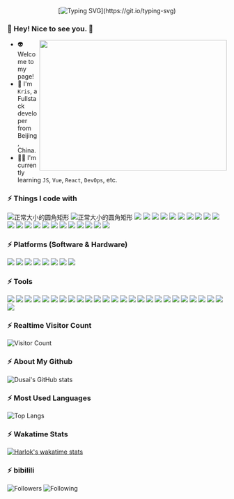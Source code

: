 <!-- ## GitHub Contributions  -->
<!-- ![](https://raw.githubusercontent.com/Mickeyyyang/Mickeyyyang/main/assets/github-contribution-grid-snake.svg)  -->
<!-- <div align="center"><img src="https://cdn.jsdelivr.net/gh/Mickeyyyang/Mickeyyyang/assets/github-contribution-grid-snake.svg" /></div>  -->

<div align="center">

<!-- [![Typing SVG](https://readme-typing-svg.herokuapp.com?font=Handlee&center=true&vCenter=true&width=500&height=40&lines=The+traveler+often+arrives%2C+and+the+doer+often+succeeds.)](https://git.io/typing-svg) -->
[![Typing SVG](https://readme-typing-svg.herokuapp.com?font=Handlee&center=true&vCenter=true&width=500&height=40&lines=The+time+for+action+is+now.+It%E2%80%99s+never+too+late+to+do+something.)](https://git.io/typing-svg)

<!-- <img src="https://camo.githubusercontent.com/82291b0fe831bfc6781e07fc5090cbd0a8b912bb8b8d4fec0696c881834f81ac/68747470733a2f2f70726f626f742e6d656469612f394575424971676170492e676966"
width="900"  height="3">  -->
</div>

### :boy: Hey! Nice to see you. :sparkling_heart:

<!-- <img align='right' src="https://tva4.sinaimg.cn/large/008k1Yt0ly1h4no500obvg30fk0bo1cn.gif" width="330"  />  -->
<img align='right' src="https://tva4.sinaimg.cn/large/008k1Yt0ly1h4no500obvg30fk0bo1cn.gif" width="430" height="300" />

- :alien: Welcome to my page!
- :robot: I'm `Kris`, a Fullstack developer from Beijing, China.
- 🚵‍♂️ I'm currently learning `JS`, `Vue`, `React`, `DevOps`, etc.


### :zap: Things I code with 
![正常大小的圆角矩形](https://img.shields.io/badge/C-rgb(98,149,204).svg?logo=c&logoColor=white)
![正常大小的圆角矩形](https://img.shields.io/badge/C++-green.svg?logo=c%2B%2B&logoColor=white)
![](https://img.shields.io/badge/Qt-rgb(63,199,79).svg?logo=qt&logoColor=white)
![](https://img.shields.io/badge/Python-rgb(247,204,66).svg?logo=python&logoColor=blue)
![](https://img.shields.io/badge/Matlab-rgb(107,181,173).svg?logo=matlab&logoColor=white)
![](https://img.shields.io/badge/Mathematica-rgb(221,31,0).svg?logo=Wolfram&logoColor=white)
![](https://img.shields.io/badge/Javascript-rgb(80,126,156).svg?logo=javascript&logoColor=yellow)
![](https://img.shields.io/badge/PHP-rgb(115,119,173).svg?logo=php&logoColor=white)
![](https://img.shields.io/badge/HTML5-rgb(227,79,38).svg?logo=html5&logoColor=white)
![](https://img.shields.io/badge/MongoDB-rgb(19,170,82).svg?logo=mongodb&logoColor=white)
![](https://img.shields.io/badge/MindScope-rgb(228,0,17).svg?logo=huawei&logoColor=white)
![](https://img.shields.io/badge/Tensorflow-rgb(230,138,35).svg?logo=Tensorflow&logoColor=white)
![](https://img.shields.io/badge/Pytorch-rgb(231,74,43).svg?logo=Pytorch&logoColor=white)
![](https://img.shields.io/badge/Caffe-rgb(48,56,70).svg?logo=meta&logoColor=white)
![](https://img.shields.io/badge/MXNet-rgb(3,136,197).svg?logo=Apache&logoColor=white)
![](https://img.shields.io/badge/Keras-rgb(201,0,0).svg?logo=Keras&logoColor=white)
![](https://img.shields.io/badge/TensorRT-rgb(114,179,0).svg?logo=nvidia&logoColor=white)
![](https://img.shields.io/badge/ONNX-rgb(173,173,173).svg?logo=onnx&logoColor=white)
![](https://img.shields.io/badge/OpenVINO-rgb(105,35,232).svg?logo=intel&logoColor=white)
![](https://img.shields.io/badge/CUDA-rgb(117,184,0).svg?logo=nvidia&logoColor=white)
![](https://img.shields.io/badge/Gymnasium-rgb(44,84,80).svg?logo=openai&logoColor=white)
![](https://img.shields.io/badge/ROS-rgb(42,58,91).svg?logo=robot-operating-system&logoColor=white)
![](https://img.shields.io/badge/OpenCV-rgb(135,211,100).svg?logo=OpenCV&logoColor=white)
![](https://img.shields.io/badge/Halcon-rgb(234,186,43).svg?logo=MVTec&logoColor=white)


### :zap: Platforms (Software & Hardware)
![](https://img.shields.io/badge/Linux-rgb(242,190,12).svg?logo=linux&logoColor=black)
![](https://img.shields.io/badge/Ubuntu-rgb(244,116,33).svg?logo=ubuntu&logoColor=white)
![](https://img.shields.io/badge/Centos-rgb(162,81,141).svg?logo=Centos&logoColor=white)
![](https://img.shields.io/badge/Windows-rgb(1,116,205).svg?logo=windows&logoColor=white)
![](https://img.shields.io/badge/Android-rgb(115,187,86).svg?logo=android&logoColor=white)
![](https://img.shields.io/badge/HarmonyOS-rgb(16,80,255).svg?logo=HarmonyOS&logoColor=white)
![](https://img.shields.io/badge/ARM-rgb(0,143,190).svg?logo=arm&logoColor=white)
![](https://img.shields.io/badge/Xilinx-rgb(170,82,74).svg?logo=amd&logoColor=black)


### :zap: Tools
![](https://img.shields.io/badge/ChatGPT-rgb(17,162,129).svg?logo=openAI&logoColor=white)
![](https://img.shields.io/badge/Steam-rgb(18,106,152).svg?logo=Steam&logoColor=white)
![](https://img.shields.io/badge/PlayStation®5-rgb(78,82,201).svg?logo=PlayStation&logoColor=black)
![](https://img.shields.io/badge/Switch-rgb(247,57,16).svg?logo=Nintendo&logoColor=white)
![](https://img.shields.io/badge/Docker-rgb(36,150,237).svg?logo=docker&logoColor=white)
![](https://img.shields.io/badge/Vim-rgb(1,152,51).svg?logo=vim&logoColor=white)
![](https://img.shields.io/badge/Google_Cloud-rgb(26,115,232).svg?logo=google-cloud&logoColor=white)
![](https://img.shields.io/badge/Alibaba_Cloud-rgb(255,106,0).svg?logo=Alibaba-Cloud&logoColor=white)
![](https://img.shields.io/badge/Git-rgb(240,80,50).svg?logo=git&logoColor=white)
![](https://img.shields.io/badge/Visual_Studio_Code-rgb(70,170,233).svg?logo=Visual-Studio-Code&logoColor=white)
![](https://img.shields.io/badge/PyCharm-rgb(32,208,136).svg?logo=PyCharm&logoColor=white)
![](https://img.shields.io/badge/Keil_MDK-rgb(213,184,96).svg?logo=STMicroelectronics&logoColor=white)
![](https://img.shields.io/badge/Jupyter_Notebook-rgb(243,119,38).svg?logo=Jupyter&logoColor=white)
![](https://img.shields.io/badge/ESLint-rgb(124,124,234).svg?logo=ESLint&logoColor=white)
![](https://img.shields.io/badge/Sublime-rgb(255,151,4).svg?logo=Sublimetext&logoColor=white)
![](https://img.shields.io/badge/CSDN-rgb(252,85,49).svg?logo=csdn_net&logoColor=white)
![](https://img.shields.io/badge/Github-rgb(0,0,0).svg?logo=github&logoColor=white)
![](https://img.shields.io/badge/Gitlab-rgb(242,106,37).svg?logo=gitlab&logoColor=white)
![](https://img.shields.io/badge/Gitee-rgb(193,28,34).svg?logo=gitee&logoColor=white)
![](https://img.shields.io/badge/Stack_Overflow-3k+-gray.svg?logo=stack-overflow&labelColor=orange&logoColor=white)
![](https://img.shields.io/badge/MobaXterm-rgb(192,255,2).svg?logo=Mobatek-MobaXterm&logoColor=white)
![](https://img.shields.io/badge/Visual_Studio-rgb(139,87,198).svg?logo=Visual-Studio&logoColor=white)
![](https://img.shields.io/badge/Markdown-rgb(0,168,222).svg?logo=markdown&logoColor=white)
![](https://img.shields.io/badge/Typora-rgb(170,99,49).svg?logo=Typora-markdown&logoColor=black)
![](https://img.shields.io/badge/CoppeliaSim-rgb(211,42,42).svg?logo=coppelia-robotics&logoColor=white)
![](https://img.shields.io/badge/MuJoCo-rgb(22,43,97).svg?logo=MuJoCo&logoColor=white)


### :zap: Realtime Visitor Count
![Visitor Count](https://profile-counter.glitch.me/Mickeyyyang/count.svg)


### :zap: About My Github
![Dusai's GitHub stats](https://github-readme-stats.vercel.app/api?username=Mickeyyyang&show_icons=true&count_private=true&theme=slateorange&rank_icon=github&hide_title=true&card_width=400px&include_all_commits=true&line_height=26) 


### :zap: Most Used Languages
![Top Langs](https://github-readme-stats.vercel.app/api/top-langs/?username=anuraghazra&theme=solarized-light&size_weight=0.5&count_weight=0.5&hide_title=true&langs_count=8&layout=pie&card_width=300)


### :zap: Wakatime Stats
[![Harlok's wakatime stats](https://github-readme-stats.vercel.app/api/wakatime?username=ffflabs&hide_title=true&theme=gruvbox_light&layout=compact)](https://github.com/anuraghazra/github-readme-stats)


### :zap: bibilili
![Followers](https://bilistats.lonelyion.com/followers?uid=269953094)
![Following](https://bilistats.lonelyion.com/following?uid=269953094)
<!-- ![Live Status](https://bilistats.lonelyion.com/live_status?uid=269953094)  -->

<!-- ![Video Views](https://bilistats.lonelyion.com/views?uid=269953094)  -->
<!-- <img src="https://bilistats.lonelyion.com/views?uid=[你的UID]&type=article" alt="Article Views"/>  -->
<!-- ![Article Views](https://bilistats.lonelyion.com/views?uid=269953094&type=article)  -->
<!-- ![Likes](https://bilistats.lonelyion.com/views?uid=269953094&type=likes)  -->
<!-- ![Level](https://bilistats.lonelyion.com/level?uid=269953094)  -->
<!-- ![B站统计](https://stats.justsong.cn/api/bilibili/?id=269953094&theme=solarized-light&hide_title=true)  -->



<!-- 注释行 -->
<!-- ![正常大小的圆角矩形](https://img.shields.io/badge/C++-11/17/19/21-gray.svg?logo=c%2B%2B&labelColor=green) -->
<!-- ![](https://img.shields.io/badge/Python-3.9-gray?logo=python&labelColor=yellow) -->
<!-- ![](https://img.shields.io/badge/Docker-rgb(255%2C255%2C0)?logo=docker) -->
<!-- ![](https://img.shields.io/badge/Stack_Overflow-3k+-gray.svg?logo=github&labelColor=orange) -->
<!-- ![](https://img.shields.io/badge/GitHub-6k+-gray.svg?logo=github&style=social) -->

<!-- ![Dusai's GitHub stats](https://github-readme-stats.vercel.app/api?username=Mickeyyyang&show_icons=true&theme=radical&count_private=true) -->
